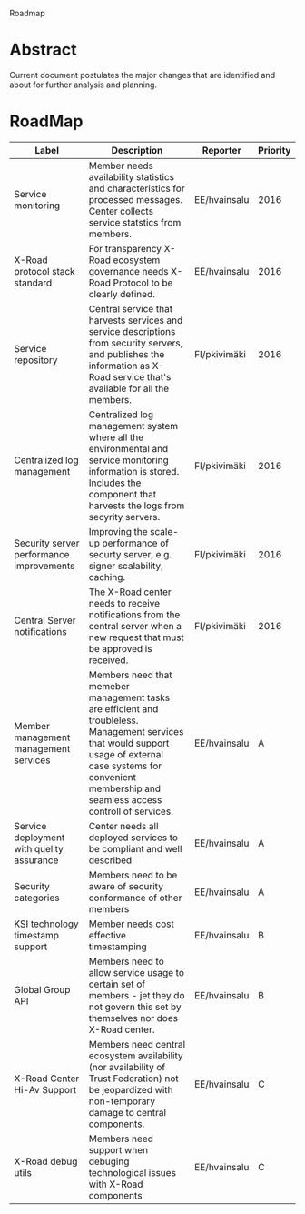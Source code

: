 Roadmap

# Abstract

Current document postulates the major changes that are identified and about for further analysis and planning.

# RoadMap

| Label | Description | Reporter | Priority
| ---- | ---- | ---- | ----
| Service monitoring | Member needs availability statistics and characteristics for processed messages. Center collects service statstics from members.  | EE/hvainsalu | 2016
| X-Road protocol stack standard | For transparency X-Road ecosystem governance needs X-Road Protocol to be clearly defined. | EE/hvainsalu | 2016 
| Service repository | Central service that harvests services and service descriptions from security servers, and publishes the information as X-Road service that's available for all the members. | FI/pkivimäki | 2016
| Centralized log management | Centralized log management system where all the environmental and service monitoring information is stored. Includes the component that harvests the logs from secyrity servers. | FI/pkivimäki | 2016
| Security server performance improvements | Improving the scale-up performance of securty server, e.g. signer scalability, caching.  | FI/pkivimäki | 2016
| Central Server notifications | The X-Road center needs to receive notifications from the central server when a new request that must be approved is received.  | FI/pkivimäki | 2016
| Member management management services | Members need that memeber management tasks are efficient and troubleless. Management services that would support usage of external case systems for convenient membership and seamless access controll of services. | EE/hvainsalu | A
| Service deployment with quelity assurance | Center needs all deployed services to be compliant and well described | EE/hvainsalu | A
| Security categories | Members need to be aware of security conformance of other members | EE/hvainsalu | A
| KSI technology timestamp support | Member needs cost effective timestamping | EE/hvainsalu | B
| Global Group API | Members need to allow service usage to certain set of members - jet they do not govern this set by themselves nor does X-Road center. | EE/hvainsalu | B
| X-Road Center Hi-Av Support | Members need central ecosystem availability (nor availability of Trust Federation) not be jeopardized with non-temporary damage to central components. | EE/hvainsalu | C
| X-Road debug utils | Members need support when debuging technological issues with X-Road components | EE/hvainsalu | C

